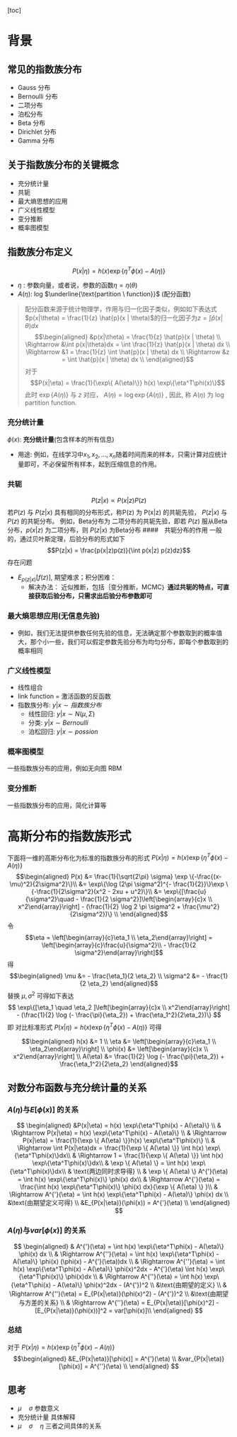 [toc]
# 背景
## 常见的指数族分布
- Gauss 分布
- Bernoulli 分布
- 二项分布
- 泊松分布
- Beta 分布
- Dirichlet 分布
- Gamma 分布
## 关于指数族分布的关键概念
- 充分统计量
- 共轭
- 最大熵思想的应用
- 广义线性模型
- 变分推断
- 概率图模型
## 指数族分布定义
$$P(x|\eta) = h(x) \exp\{\eta^T\phi(x) - A(\eta)\}$$
- $\eta$ : 参数向量，或者说，参数的函数$\eta = \eta(\theta)$
- $A(\eta)$: log $\underline{\text{partition \ function}}$ (配分函数)
> 配分函数来源于统计物理学，作用与归一化因子类似，例如如下表达式$p(x|\theta) = \frac{1}{z} \hat{p}(x | \theta)$的归一化因子为$z = \int\hat{p}(x|\theta)dx$
$$\begin{aligned}
&p(x|\theta) = \frac{1}{z} \hat{p}(x | \theta) \\
\Rightarrow &\int p(x|\theta)dx = \int \frac{1}{z} \hat{p}(x | \theta) dx \\
\Rightarrow &1 = \frac{1}{z} \int \hat{p}(x | \theta) dx \\
\Rightarrow &z = \int \hat{p}(x | \theta) dx \\
\end{aligned}$$
对于 
$$P(x|\eta) = \frac{1}{\exp\{ A(\eta)\}} h(x) \exp\{\eta^T\phi(x)\}$$
此时 $\exp\{ A(\eta)\}$ 与 $z$ 对应， $A(\eta) = \log \exp\{A(\eta)\}$ , 因此, 称 $A(\eta)$ 为 log partition function.
### 充分统计量
$\phi(x)$: **充分统计量**(包含样本的所有信息)
  - 用途: 例如，在线学习中$x_1, x_2, ..., x_n$随着时间而来的样本，只需计算对应统计量即可，不必保留所有样本，起到压缩信息的作用。
### 共轭
$$P(z|x) \propto P(x|z) P(z)$$
若$P(z)$ 与 $P(z|x)$ 具有相同的分布形式，称P(z) 为 P(x|z) 的共轭先验， $P(z|x)$ 与 $P(z)$ 的共轭分布。
例如，Beta分布为 二项分布的共轭先验，即若 $P(z)$ 服从Beta分布，$p(x|z)$ 为二项分布，则 $P(z|x)$ 为Beta分布
####　共轭分布的作用
一般的，通过贝叶斯定理，后验分布的形式如下
$$P(z|x) = \frac{p(x|z)p(z)}{\int p(x|z) p(z)dz}$$
存在问题
  - $E_{p(z|x)}[f(z)]$, 期望难求；积分困难：
    - 解决办法： 近似推断，包括｛变分推断，MCMC｝
**通过共轭的特点，可直接获取后验分布，只需求出后验分布参数即可**
### 最大熵思想应用(无信息先验)
- 例如，我们无法提供参数任何先验的信息，无法确定那个参数取到的概率值大，那个小一些，我们可以假定参数先验分布为均匀分布，即每个参数取到的概率相同
### 广义线性模型
- 线性组合
- link function = 激活函数的反函数
- 指数族分布: $y|x \sim 指数族分布$
  - 线性回归: $y|x \sim N(\mu , \Sigma)$
  - 分类: $y|x \sim Bernoulli$
  - 泊松回归: $y|x \sim possion$
### 概率图模型
一些指数族分布的应用，例如无向图 RBM 
### 变分推断
一些指数族分布的应用，简化计算等

# 高斯分布的指数族形式
下面将一维的高斯分布化为标准的指数族分布的形式 $P(x|\eta) = h(x) \exp\{\eta^T\phi(x) - A(\eta)\}$
$$\begin{aligned}
P(x) 
&= \frac{1}{\sqrt{2\pi} \sigma} \exp \{-\frac{(x-\mu)^2}{2\sigma^2}\}\\
&= \exp\{\log (2\pi \sigma^2)^{- \frac{1}{2}}\}\exp \{-\frac{1}{2\sigma^2}(x^2 - 2xu + u^2)\}\\
&= \exp\{[\frac{u}{\sigma^2}\quad - \frac{1}{2 \sigma^2}]\left[\begin{array}{c}x \\ x^2\end{array}\right] - (\frac{1}{2} \log 2 \pi \sigma^2 + \frac{\mu^2}{2\sigma^2})\} \\
\end{aligned}$$
令 
$$\eta = \left[\begin{array}{c}\eta_1 \\ \eta_2\end{array}\right] = 
\left[\begin{array}{c}\frac{u}{\sigma^2}\\ - \frac{1}{2 \sigma^2}\end{array}\right]$$
得
$$\begin{aligned}
\mu &= - \frac{\eta_1}{2 \eta_2} \\
\sigma^2 &= - \frac{1}{2 \eta_2}
\end{aligned}$$
替换 $\mu, \sigma^2$ 可得如下表达
$$
\exp\{[\eta_1 \quad \eta_2 ]\left[\begin{array}{c}x \\ x^2\end{array}\right] - (\frac{1}{2} \log (- \frac{\pi}{\eta_2}) + \frac{\eta_1^2}{2\eta_2})\}
$$
即 对比标准形式 $P(x|\eta) = h(x) \exp\{\eta^T\phi(x) - A(\eta)\}$ 可得

$$\begin{aligned}
h(x) &= 1 \\
\eta &= \left[\begin{array}{c}\eta_1 \\ \eta_2\end{array}\right] \\
\phi(x) &=  \left[\begin{array}{c}x \\ x^2\end{array}\right] \\
A(\eta) &= \frac{1}{2} \log (- \frac{\pi}{\eta_2}) + \frac{\eta_1^2}{2\eta_2}
\end{aligned}$$
## 对数分布函数与充分统计量的关系
### $A(\eta)$与$E[\phi(x)]$ 的关系
$$
\begin{aligned}
&P(x|\eta) = h(x) \exp\{\eta^T\phi(x) - A(\eta)\} \\
& \Rightarrow P(x|\eta) = h(x) \exp\{\eta^T\phi(x) - A(\eta)\} \\
& \Rightarrow P(x|\eta) = \frac{1}{\exp \{ A(\eta) \}}h(x) \exp\{\eta^T\phi(x)\} \\
& \Rightarrow \int P(x|\eta)dx = \frac{1}{\exp \{ A(\eta) \}} \int h(x) \exp\{\eta^T\phi(x)\}dx\\
& \Rightarrow 1 = \frac{1}{\exp \{ A(\eta) \}} \int h(x) \exp\{\eta^T\phi(x)\}dx\\
& \exp \{ A(\eta) \} = \int h(x) \exp\{\eta^T\phi(x)\}dx\\
& \text{两边同时求导得} \\
& \exp \{ A(\eta) \} A^{'}(\eta) = \int h(x) \exp\{\eta^T\phi(x)\} \phi(x) dx\\
& \Rightarrow A^{'}(\eta) = \frac{\int h(x) \exp\{\eta^T\phi(x)\} \phi(x) dx}{\exp \{ A(\eta) \} }\\
& \Rightarrow A^{'}(\eta) = \int h(x) \exp\{\eta^T\phi(x) - A(\eta)\} \phi(x) dx \\
&\text{由期望定义可得} \\
&E_{P(x|\eta)}(\phi(x)) = A^{'}(\eta) \\
\end{aligned}
$$
### $A(\eta)$与$var[\phi(x)]$ 的关系
$$
\begin{aligned}
& A^{'}(\eta) = \int h(x) \exp\{\eta^T\phi(x) - A(\eta)\} \phi(x) dx \\
& \Rightarrow A^{''}(\eta) = \int h(x) \exp\{\eta^T\phi(x) - A(\eta)\} \phi(x) (\phi(x) - A^{'}(\eta))dx \\
& \Rightarrow A^{''}(\eta) = \int h(x) \exp\{\eta^T\phi(x) - A(\eta)\} \phi(x)^2dx - A^{'}(\eta) \int h(x) \exp\{\eta^T\phi(x)\} \phi(x)dx \\
& \Rightarrow A^{''}(\eta) = \int h(x) \exp\{\eta^T\phi(x) - A(\eta)\} \phi(x)^2dx - (A^{'})^2 \\
&\text{由期望的定义} \\
& \Rightarrow A^{''}(\eta) = E_{P(x|\eta)}(\phi(x)^2) - (A^{'})^2 \\
&\text{由期望与方差的关系} \\
& \Rightarrow A^{''}(\eta) = E_{P(x|\eta)}[\phi(x)^2] - [E_{P(x|\eta)}(\phi(x))]^2 = var[\phi(x)]\\
\end{aligned}
$$
### 总结
对于 $P(x|\eta) = h(x) \exp\{\eta^T\phi(x) - A(\eta)\}$
$$\begin{aligned}
&E_{P(x|\eta)}[\phi(x)] = A^{'}(\eta) \\
&var_{P(x|\eta)}[\phi(x)] = A^{''}(\eta) \\
\end{aligned}
$$
## 思考
- $\mu \quad \sigma$ 参数意义
- 充分统计量 具体解释
- $\mu \quad \sigma \quad \eta$ 三者之间具体的关系
